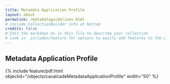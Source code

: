 ```yaml
---
title: Metadata Application Profile
layout: about
permalink: /metadataguidelines.html
# include CollectionBuilder info at bottom
credits: false
# Edit the markdown on in this file to describe your collection
# Look in _includes/feature for options to easily add features to the page
---
```


## Metadata Application Profile

{% include feature/pdf.html objectid="/objects/cavalcadeMetadataApplicationProfile" width="50" %}